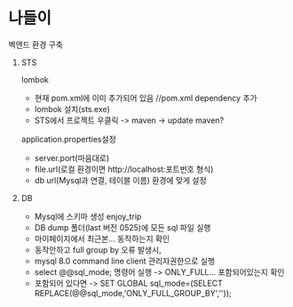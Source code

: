 # 나들이

벡앤드 환경 구축

1. STS

   lombok

   - 현재 pom.xml에 이미 추가되어 있음 //pom.xml dependency 추가
   - lombok 설치(sts.exe)
   - STS에서 프로젝트 우클릭 -> maven -> update maven?

   application.properties설정

   - server.port(마음대로)
   - file.url(로컬 환경이면 http://localhost:포트번호 형식)
   - db url(Mysql과 연결, 테이블 이름) 환경에 맞게 설정

2. DB

   - Mysql에 스키마 생성 enjoy_trip
   - DB dump 폴더(last 버전 0525)에 모든 sql 파일 실행
   - 마이페이지에서 최근본... 동작하는지 확인
   - 동작안하고 full group by 오류 발생시,
   - mysql 8.0 command line client 관리자권한으로 실행
   - select @@sql_mode; 명령어 실행 -> ONLY_FULL... 포함되어있는지 확인
   - 포함되어 있다면
     -> SET GLOBAL sql_mode=(SELECT REPLACE(@@sql_mode,'ONLY_FULL_GROUP_BY',''));
